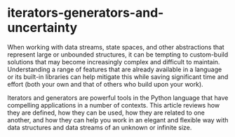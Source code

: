 # iterators-generators-and-uncertainty
When working with data streams, state spaces, and other abstractions that represent large or unbounded structures, it can be tempting to custom-build solutions that may become increasingly complex and difficult to maintain. Understanding a range of features that are already available in a language or its built-in libraries can help mitigate this while saving significant time and effort (both your own and that of others who build upon your work).

Iterators and generators are powerful tools in the Python language that have compelling applications in a number of contexts. This article reviews how they are defined, how they can be used, how they are related to one another, and how they can help you work in an elegant and flexible way with data structures and data streams of an unknown or infinite size.
